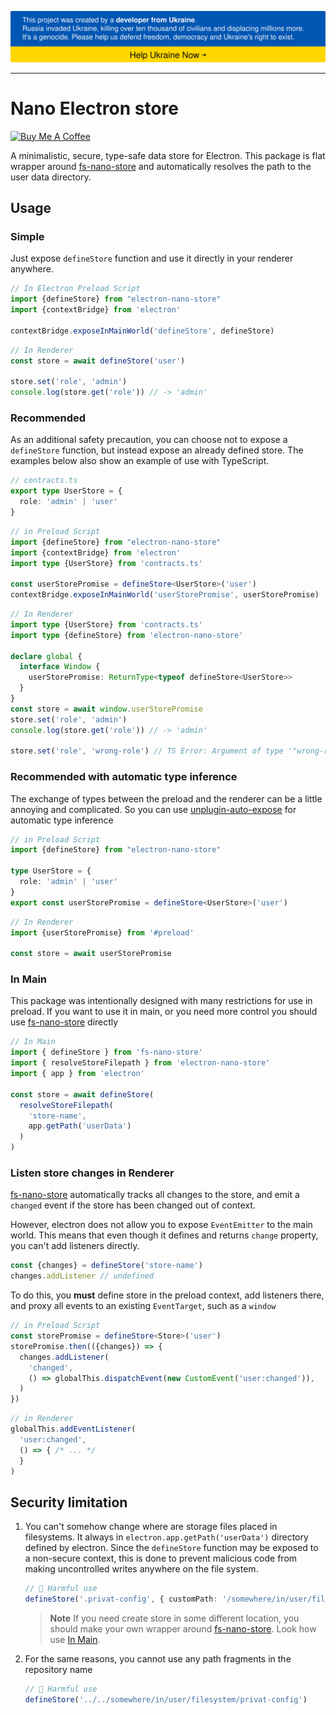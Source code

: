 [![Stand With Ukraine](https://raw.githubusercontent.com/vshymanskyy/StandWithUkraine/main/banner-direct-single.svg)](https://stand-with-ukraine.pp.ua)

---

# Nano Electron store

<a href="https://www.buymeacoffee.com/kozack" target="_blank"><img src="https://cdn.buymeacoffee.com/buttons/v2/default-red.png" height="60" alt="Buy Me A Coffee"></a>

A minimalistic, secure, type-safe data store for Electron. This package is flat wrapper around [fs-nano-store] and
automatically resolves the path to the user data directory.

## Usage

### Simple

Just expose `defineStore` function and use it directly in your renderer anywhere.

```ts
// In Electron Preload Script
import {defineStore} from "electron-nano-store"
import {contextBridge} from 'electron'

contextBridge.exposeInMainWorld('defineStore', defineStore)
```

```ts
// In Renderer
const store = await defineStore('user')

store.set('role', 'admin')
console.log(store.get('role')) // -> 'admin'
```

### Recommended

As an additional safety precaution, you can choose not to expose a `defineStore` function, but instead expose an already
defined store.
The examples below also show an example of use with TypeScript.

```ts
// contracts.ts
export type UserStore = {
  role: 'admin' | 'user'
}
```

```ts
// in Preload Script
import {defineStore} from "electron-nano-store"
import {contextBridge} from 'electron'
import type {UserStore} from 'contracts.ts'

const userStorePromise = defineStore<UserStore>('user')
contextBridge.exposeInMainWorld('userStorePromise', userStorePromise)
```

```ts
// In Renderer
import type {UserStore} from 'contracts.ts'
import type {defineStore} from 'electron-nano-store'

declare global {
  interface Window {
    userStorePromise: ReturnType<typeof defineStore<UserStore>>
  }
}
const store = await window.userStorePromise
store.set('role', 'admin')
console.log(store.get('role')) // -> 'admin'

store.set('role', 'wrong-role') // TS Error: Argument of type '"wrong-role"' is not assignable to parameter of type '"admin" | "user"'
```

### Recommended with automatic type inference

The exchange of types between the preload and the renderer can be a little annoying and complicated. So you can
use [unplugin-auto-expose](https://github.com/cawa-93/unplugin-auto-expose) for automatic type inference

```ts
// in Preload Script
import {defineStore} from "electron-nano-store"

type UserStore = {
  role: 'admin' | 'user'
}
export const userStorePromise = defineStore<UserStore>('user')
```

```ts
// In Renderer
import {userStorePromise} from '#preload'

const store = await userStorePromise
```

### In Main

This package was intentionally designed with many restrictions for use in preload. If you want to use it in main, or you
need more control you should use [fs-nano-store] directly

```ts
// In Main
import { defineStore } from 'fs-nano-store'
import { resolveStoreFilepath } from 'electron-nano-store'
import { app } from 'electron'

const store = await defineStore( 
  resolveStoreFilepath(
    'store-name',
    app.getPath('userData')
  )
)
```

### Listen store changes in Renderer

[fs-nano-store] automatically tracks all changes to the store, and emit a `changed` event if the store has been changed
out of context.

However, electron does not allow you to expose `EventEmitter` to the main world. This means that even though it defines
and returns `change` property, you can't add listeners directly.

```ts
const {changes} = defineStore('store-name')
changes.addListener // undefined
```

To do this, you **must** define store in the preload context, add listeners there, and proxy all events to an
existing `EventTarget`, such as a `window`

```ts
// in Preload Script
const storePromise = defineStore<Store>('user')
storePromise.then(({changes}) => {
  changes.addListener(
    'changed',
    () => globalThis.dispatchEvent(new CustomEvent('user:changed')),
  )
})
```

```ts
// in Renderer
globalThis.addEventListener(
  'user:changed',
  () => { /* ... */
  }
)
```

## Security limitation

1. You can't somehow change where are storage files placed in filesystems.
   It always in `electron.app.getPath('userData')` directory defined by electron.
   Since the `defineStore` function may be exposed to a non-secure context, this is done to prevent malicious code from
   making
   uncontrolled writes anywhere on the file system.
    ```ts
    // 🚫 Harmful use
    defineStore('.privat-config', { customPath: '/somewhere/in/user/filesystem/' })
    ```
   > **Note**
   > If you need create store in some different location, you should make your own wrapper around [fs-nano-store]. Look
   how use [In Main](#in-main).
2. For the same reasons, you cannot use any path fragments in the repository name
    ```ts
    // 🚫 Harmful use
    defineStore('../../somewhere/in/user/filesystem/privat-config')
    ```

[fs-nano-store]: https://github.com/cawa-93/fs-nano-store
